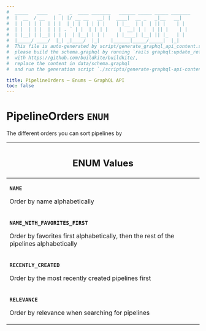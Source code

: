 ```yaml
---
#  _____   ____    _   _  ____ _______   ______ _____ _____ _______
#  |  __  / __   |  | |/ __ __   __| |  ____|  __ _   _|__   __|
#  | |  | | |  | | |  | | |  | | | |    | |__  | |  | || |    | |
#  | |  | | |  | | | . ` | |  | | | |    |  __| | |  | || |    | |
#  | |__| | |__| | | |  | |__| | | |    | |____| |__| || |_   | |
#  |_____/ ____/  |_| _|____/  |_|    |______|_____/_____|  |_|
#  This file is auto-generated by script/generate_graphql_api_content.sh,
#  please build the schema.graphql by running `rails graphql:update_reference_schema`
#  with https://github.com/buildkite/buildkite/,
#  replace the content in data/schema.graphql
#  and run the generation script `./scripts/generate-graphql-api-content.sh`.

title: PipelineOrders – Enums – GraphQL API
toc: false
---
```

<!-- vale off -->
<h1 class="has-pills" data-algolia-exclude>
  PipelineOrders
  <span class="pill pill--enum pill--normal-case pill--large"><code>ENUM</code></span>
</h1>
<!-- vale on -->


The different orders you can sort pipelines by









<table class="responsive-table responsive-table--single-column-rows">
  <thead>
    <th>
      <h2 data-algolia-exclude>ENUM Values</h2>
    </th>
  </thead>
  <tbody>
    <tr><td><p><strong><code>NAME</code></strong></p><p>Order by name alphabetically</p></td></tr><tr><td><p><strong><code>NAME_WITH_FAVORITES_FIRST</code></strong></p><p>Order by favorites first alphabetically, then the rest of the pipelines alphabetically</p></td></tr><tr><td><p><strong><code>RECENTLY_CREATED</code></strong></p><p>Order by the most recently created pipelines first</p></td></tr><tr><td><p><strong><code>RELEVANCE</code></strong></p><p>Order by relevance when searching for pipelines</p></td></tr>
  </tbody>
</table>
